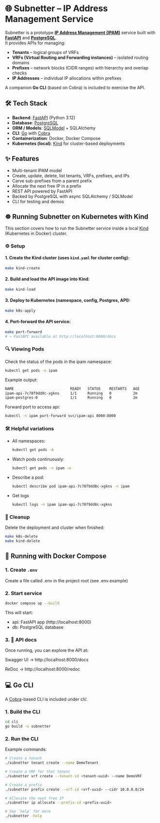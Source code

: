 # 🌐 Subnetter – IP Address Management Service

Subnetter is a prototype **[IP Address Management (IPAM)](https://netboxlabs.com/docs/netbox/features/ipam/?utm_source=chatgpt.com)** service built with **[FastAPI](https://fastapi.tiangolo.com/)** and **[PostgreSQL](https://www.postgresql.org/)**.  
It provides APIs for managing:

- **Tenants** – logical groups of VRFs  
- **VRFs (Virtual Routing and Forwarding instances)** – isolated routing domains  
- **Prefixes** – network blocks (CIDR ranges) with hierarchy and overlap checks  
- **IP Addresses** – individual IP allocations within prefixes  

A companion **Go CLI** (based on Cobra) is included to exercise the API.



## 🛠 Tech Stack

- **Backend**: [FastAPI](https://fastapi.tiangolo.com/) (Python 3.12)  
- **Database**: [PostgreSQL](https://www.postgresql.org/)  
- **ORM / Models**: [SQLModel](https://sqlmodel.tiangolo.com/) + SQLAlchemy  
- **CLI**: [Go](https://go.dev/) with [Cobra](https://cobra.dev/)  
- **Containerization**: Docker, Docker Compose  
- **Kubernetes (local)**: [Kind](https://kind.sigs.k8s.io/) for cluster-based deployments  



## ✨ Features

- Multi-tenant IPAM model  
- Create, update, delete, list tenants, VRFs, prefixes, and IPs  
- Carve sub-prefixes from a parent prefix  
- Allocate the next free IP in a prefix  
- REST API powered by FastAPI  
- Backed by PostgreSQL with async SQLAlchemy / SQLModel  
- CLI for testing and demos  



## ☸️ Running Subnetter on Kubernetes with Kind

This section covers how to run the Subnetter service inside a local [Kind](https://kind.sigs.k8s.io/) (Kubernetes in Docker) cluster.


### ⚙️ Setup


#### 1. Create the Kind cluster (uses `kind.yaml` for cluster config):

```bash
make kind-create
````

#### 2. Build and load the API image into Kind:

```bash
make kind-load 
```

#### 3. Deploy to Kubernetes (namespace, config, Postgres, API):

```bash
make k8s-apply
```

#### 4. Port-forward the API service:

```bash
make port-forward
# → FastAPI available at http://localhost:8000/docs
```


### 🔍 Viewing Pods

Check the status of the pods in the ipam namespace:

```bash
kubectl get pods -n ipam
```

Example output:

```bash
NAME                          READY   STATUS    RESTARTS   AGE
ipam-api-7c78f9dd8c-xgkns     1/1     Running   0          2m
ipam-postgres-0               1/1     Running   0          2m
```

Forward port to access api:

```bash
kubectl -n ipam port-forward svc/ipam-api 8000:8000
```


### 🛠 Helpful variations

* All namespaces:
    ```bash
    kubectl get pods -A 
    ```
* Watch pods continuously:
    ```bash
    kubectl get pods -n ipam -w 
    ```
* Describe a pod:
    ```bash
    kubectl describe pod ipam-api-7c78f9dd8c-xgkns -n ipam 
    ```
* Get logs
    ```bash
    kubectl logs -n ipam ipam-api-7c78f9dd8c-xgkns 
    ```


### 🧹 Cleanup 

Delete the deployment and cluster when finished:

```bash
make k8s-delete
make kind-delete
```



## 🐳 Running with Docker Compose

### 1. Create `.env`

Create a file called .env in the project root (see .env.example)

### 2. Start service

```bash
docker compose up --build
```

This will start:
    
* api: FastAPI app (http://localhost:8000)
* db: PostgreSQL database

### 3. 📖 API docs

Once running, you can explore the API at:

Swagger UI → http://localhost:8000/docs

ReDoc → http://localhost:8000/redoc



## 💻 Go CLI

A [Cobra](https://cobra.dev/)-based CLI is included under cli/.

### 1. Build the CLI

```bash
cd cli
go build -o subnetter
```

### 2. Run the CLI

Example commands:

```bash
# Create a tenant
./subnetter tenant create --name DemoTenant

# Create a VRF for that tenant
./subnetter vrf create --tenant-id <tenant-uuid> --name DemoVRF

# Create a prefix
./subnetter prefix create --vrf-id <vrf-uuid> --cidr 10.0.0.0/24

# Allocate the next free IP
./subnetter ip allocate --prefix-id <prefix-uuid>

# See `help` for more
./subnetter -help
```